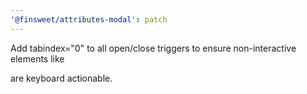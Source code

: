 ```yaml
---
'@finsweet/attributes-modal': patch
---
```


Add tabindex="0" to all open/close triggers to ensure non-interactive elements like <div> are keyboard actionable.
